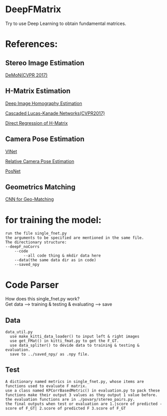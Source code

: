 # DeepFMatrix
Try to use Deep Learning to obtain fundamental matrices.

# References:

## Stereo Image Estimation
[DeMoN(CVPR 2017)](https://arxiv.org/pdf/1612.02401.pdf)

## H-Matrix Estimation 
[Deep Image Homography Estimation](https://arxiv.org/abs/1606.03798)

[Cascaded Lucas-Kanade Networks(CVPR2017)](http://openaccess.thecvf.com/content_cvpr_2017/papers/Chang_CLKN_Cascaded_Lucas-Kanade_CVPR_2017_paper.pdf)

[Direct Regression of H-Matrix](https://arxiv.org/pdf/1709.03524.pdf)

## Camera Pose Estimation
[VINet](http://www.aaai.org/ocs/index.php/AAAI/AAAI17/paper/download/14462/14272)

[Relative Camera Pose Estimation](https://arxiv.org/pdf/1702.01381.pdf)

[PosNet](https://www.cv-foundation.org/openaccess/content_iccv_2015/papers/Kendall_PoseNet_A_Convolutional_ICCV_2015_paper.pdf)


## Geometrics Matching
[CNN for Geo-Matching](https://arxiv.org/pdf/1703.05593.pdf)

# for training the model:
	run the file single_fnet.py
	the arguments to be specified are mentioned in the same file.
	The directionary structure:
	--deepF_noCorrs
		--code
			--all code thing & mkdir data here
		--data(the same data dir as in code)
		--saved_npy
		
# Code Parser  
How does this single_fnet.py work?  
Get data --> training & testing & evaluating --> save  
## Data    
	data_util.py  
	  use make_kitti_data_loader() to input left & right images   
	  use get_FMat() in kitti_fmat.py to get the F_GT.  
	  use data_spliter() to devide data to training & testing & evaluation.  
	  save to ../saved_npy/ as .npy file.  
## Test
	A dictionary named metrics in single_fnet.py, whose items are functions used to evaluate F matrix.  
	use a class named KPCorrBasedMetric() in evaluation.py to pack these functions make their output 3 values as they output 1 value before.  
	the evaluation functions are in ./povary/stereo_pairs.py.  
	the final outputs when test or evaluation are 1.|score of predicted - score of F_GT| 2.score of predicted F 3.score of F_GT  
	
